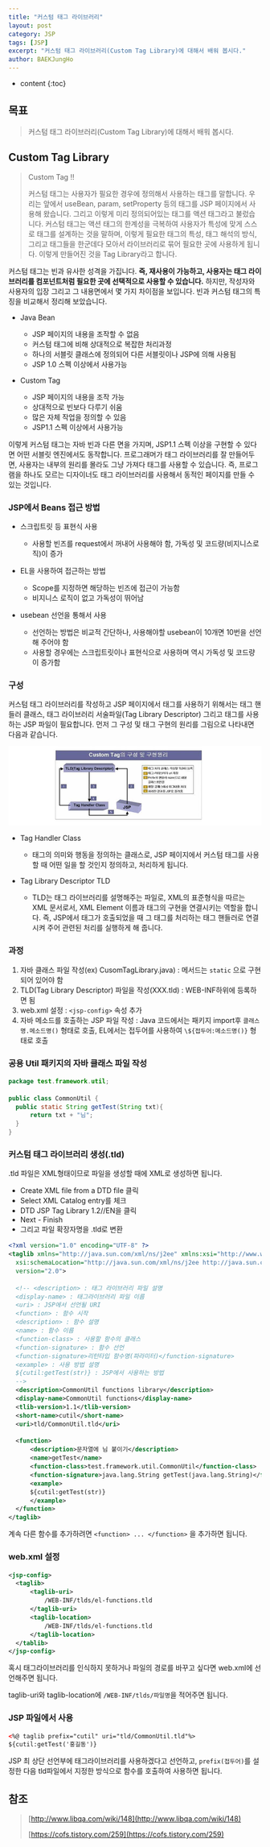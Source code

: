 ```yaml
---
title: "커스텀 태그 라이브러리"
layout: post
category: JSP
tags: [JSP]
excerpt: "커스텀 태그 라이브러리(Custom Tag Library)에 대해서 배워 봅시다."
author: BAEKJungHo
---
```


* content
{:toc}

## 목표

  > 커스텀 태그 라이브러리(Custom Tag Library)에 대해서 배워 봅시다.

## Custom Tag Library

  > Custom Tag !!
  >
  > 커스텀 태그는 사용자가 필요한 경우에 정의해서 사용하는 태그를 말합니다. 우리는 앞에서 useBean, param, setProperty 등의 태그를 JSP 페이지에서 사용해 왔습니다. 그리고 이렇게 미리 정의되어있는 태그를 액션 태그라고 불렀습니다. 커스텀 태그는 액션 태그의 한계성을 극복하여 사용자가 특성에 맞게 스스로 태그를 설계하는 것을 말하며, 이렇게 필요한 태그의 특성, 태그 해석의 방식, 그리고 태그들을 한군데다 모아서 라이브러리로 묶어 필요한 곳에 사용하게 됩니다. 이렇게 만들어진 것을 Tag Library라고 합니다.

  커스텀 태그는 빈과 유사한 성격을 가집니다. __즉, 재사용이 가능하고, 사용자는 태그 라이브러리를 컴포넌트처럼 필요한 곳에 선택적으로 사용할 수 있습니다.__ 하지만, 작성자와 사용자의 입장 그리고 그 내용면에서 몇 가지 차이점을 보입니다. 빈과 커스텀 태그의 특징을 비교해서 정리해 보았습니다.

  - Java Bean
    - JSP 페이지의 내용을 조작할 수 없음
    - 커스텀 태그에 비해 상대적으로 복잡한 처리과정
    - 하나의 서블릿 클래스에 정의되어 다른 서블릿이나 JSP에 의해 사용됨
    - JSP 1.0 스펙 이상에서 사용가능

  - Custom Tag
    - JSP 페이지의 내용을 조작 가능
    - 상대적으로 빈보다 다루기 쉬움
    - 많은 자체 작업을 정의할 수 있음
    - JSP1.1 스펙 이상에서 사용가능

이렇게 커스텀 태그는 자바 빈과 다른 면을 가지며, JSP1.1 스펙 이상을 구현할 수 있다면 어떤 서블릿 엔진에서도 동작합니다. 프로그래머가 태그 라이브러리를 잘 만들어두면, 사용자는 내부의 원리를 몰라도 그냥 가져다 태그를 사용할 수 있습니다. 즉, 프로그램을 하나도 모르는 디자이너도 태그 라이브러리를 사용해서 동적인 페이지를 만들 수 있는 것입니다.

### JSP에서 Beans 접근 방법

  - 스크립트릿 등 표현식 사용
    - 사용할 빈즈를 request에서 꺼내어 사용해야 함, 가독성 및 코드량(비지니스로직)이 증가

  - EL을 사용하여 접근하는 방법
    - Scope를 지정하면 해당하는 빈즈에 접근이 가능함
    - 비지니스 로직이 없고 가독성이 뛰어남

  - usebean 선언을 통해서 사용
    - 선언하는 방법은 비교적 간단하나, 사용해야할 usebean이 10개면 10번을 선언해 주어야 함
    - 사용할 경우에는 스크립트릿이나 표현식으로 사용하며 역시 가독성 및 코드량이 증가함

### 구성

  커스텀 태그 라이브러리를 작성하고 JSP 페이지에서 태그를 사용하기 위해서는 태그 핸들러 클래스, 태그 라이브러리 서술파일(Tag Library Descriptor) 그리고 태그를 사용하는 JSP 파일이 필요합니다. 먼저 그 구성 및 태그 구현의 원리를 그림으로 나타내면 다음과 같습니다.

  ![s5](/images/posts/201907/s5.jpg)

  - Tag Handler Class
    - 태그의 의미와 행동을 정의하는 클래스로, JSP 페이지에서 커스텀 태그를 사용할 때 어떤 일을 할 것인지 정의하고, 처리하게 됩니다.

  - Tag Library Descriptor TLD
    - TLD는 태그 라이브러리를 설명해주는 파일로, XML의 표준형식을 따르는 XML 문서로서, XML Element 이름과 태그의 구현을 연결시키는 역할을 합니다. 즉, JSP에서 태그가 호출되었을 때 그 태그를 처리하는 태그 핸들러로 연결시켜 주어 관련된 처리를 실행하게 해 줍니다.

### 과정

  1. 자바 클래스 파일 작성(ex) CusomTagLibrary.java) : 메서드는 `static` 으로 구현되어 있어야 함
  2. TLD(Tag Library Descriptor) 파일을 작성(XXX.tld) : WEB-INF하위에 등록하면 됨
  3. web.xml 설정 : `<jsp-config>` 속성 추가
  4. 자바 메소드를 호출하는 JSP 파일 작성 : Java 코드에서는 패키지 import후 `클래스명.메소드명()` 형태로 호출, EL에서는 접두어를 사용하여 `\${접두어:메소드명()}` 형태로 호출

### 공용 Util 패키지의 자바 클래스 파일 작성

  ```java
package test.framework.util;

public class CommonUtil {
    public static String getTest(String txt){
        return txt + "님";
    }
}
  ```

### 커스텀 태그 라이브러리 생성(.tld)

  .tld 파일은 XML형태이므로 파일을 생성할 때에 XML로 생성하면 됩니다.

  - Create XML file from a DTD file 클릭
  - Select XML Catalog entry를 체크
  - DTD JSP Tag Library 1.2//EN을 클릭
  - Next - Finish
  - 그리고 파일 확장자명을 .tld로 변환

  ```xml
<?xml version="1.0" encoding="UTF-8" ?>
<taglib xmlns="http://java.sun.com/xml/ns/j2ee" xmlns:xsi="http://www.w3.org/2001/XMLSchema-instance"
    xsi:schemaLocation="http://java.sun.com/xml/ns/j2ee http://java.sun.com/xml/ns/j2ee/web-jsptaglibrary_2_0.xsd"
    version="2.0">

    <!-- <description> : 태그 라이브러리 파일 설명
    <display-name> : 태그라이브러리 파일 이름
    <uri> : JSP에서 선언될 URI
    <function> : 함수 시작
    <description> : 함수 설명
    <name> : 함수 이름
    <function-class> : 사용할 함수의 클래스
    <function-signature> : 함수 선언
    <function-signature>리턴타입 함수명(파라미터)</function-signature>
    <example> : 사용 방법 설명
    ${cutil:getTest(str)} : JSP에서 사용하는 방법
    -->
    <description>CommonUtil functions library</description>
    <display-name>CommonUtil functions</display-name>
    <tlib-version>1.1</tlib-version>
    <short-name>cutil</short-name>
    <uri>tld/CommonUtil.tld</uri>

    <function>
        <description>문자열에 님 붙이기</description>
        <name>getTest</name>
        <function-class>test.framework.util.CommonUtil</function-class>
        <function-signature>java.lang.String getTest(java.lang.String)</function-signature>
        <example>
        ${cutil:getTest(str)}
        </example>
    </function>
</taglib>
  ```

  계속 다른 함수를 추가하려면 `<function> ... </function>` 을 추가하면 됩니다.

### web.xml 설정

  ```xml
  <jsp-config>
    <taglib>
        <taglib-uri>
            /WEB-INF/tlds/el-functions.tld
        </taglib-uri>
        <taglib-location>
            /WEB-INF/tlds/el-functions.tld
        </taglib-location>    
    </tablib>
  </jsp-config>
  ```

  혹시 태그라이브러리를 인식하지 못하거나 파일의 경로를 바꾸고 싶다면 web.xml에 선언해주면 됩니다.

  taglib-uri와 taglib-location에 `/WEB-INF/tlds/파일명`을 적어주면 됩니다.

### JSP 파일에서 사용

  ```html
  <%@ taglib prefix="cutil" uri="tld/CommonUtil.tld"%>
  ${cutil:getTest('홍길동')}
  ```
  JSP 최 상단 선언부에 태그라이브러리를 사용하겠다고 선언하고, `prefix(접두어)`를 설정한 다음
  tld파일에서 지정한 방식으로 함수를 호출하여 사용하면 됩니다.

## 참조

  > [http://www.libqa.com/wiki/148](http://www.libqa.com/wiki/148)
  >
  > [https://cofs.tistory.com/259](https://cofs.tistory.com/259)
